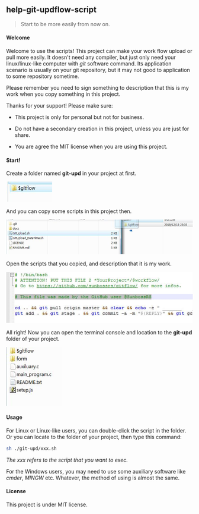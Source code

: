 ## help-git-updflow-script
> Start to be more easily from now on.

#### Welcome

Welcome to use the scripts! This project can make your work flow upload or pull more easily. It doesn't need any compiler, but just only need your linux/linux-like computer with *git* software command. Its application scenario is usually on your git repository, but it may not good to application to some repository sometime.

Please remember you need to sign something to description that this is my work when you copy something in this project.

Thanks for your support! Please make sure:

- This project is only for personal but not for business.

- Do not have a secondary creation in this project, unless you are just for share.

- You are agree the MIT license when you are using this project.

#### Start!

Create a folder named **git-upd** in your project at first.

![start01](./docs/start01.jpg)

And you can copy some scripts in this project then.
 
![start02](./docs/start02.jpg)

Open the scripts that you copied, and description that it is my work.

![start03](./docs/start03.jpg)

All right! Now you can open the terminal console and location to the **git-upd** folder of your project.

![start04](./docs/start04.jpg)

#### Usage

For Linux or Linux-like users, you can double-click the script in the folder. Or you can locate to the folder of your project, then type this command:

```bash
sh ./git-upd/xxx.sh
```

*The xxx refers to the script that you want to exec.*

For the Windows users, you may need to use some auxiliary software like *cmder*, *MINGW* etc. Whatever, the method of using is almost the same.

#### License
This project is under MIT license.
